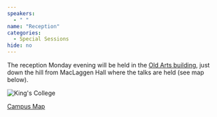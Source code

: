 ```yaml
---
speakers:
  - " "
name: "Reception"
categories:
  - Special Sessions
hide: no
---
```

The reception Monday evening will be held in the [Old Arts building](https://unbhistory.lib.unb.ca/Old_Arts_Building),
just down the hill from MacLaggen Hall where the talks are held (see map below).

![King's College](https://unbhistory.lib.unb.ca/images/thumb/a/af/Old_arts_building2.jpg/590px-Old_arts_building2.jpg)

[Campus Map](/location/campusmap.jpeg)
